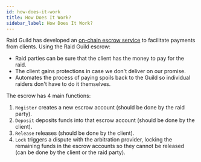 ```yaml
---
id: how-does-it-work
title: How Does It Work?
sidebar_label: How Does It Work?
---
```


Raid Guild has developed an [on-chain escrow service](https://smartescrow.raidguild.org/) to facilitate payments from clients. Using the Raid Guild escrow:

-   Raid parties can be sure that the client has the money to pay for the raid.
-   The client gains protections in case we don't deliver on our promise.
-   Automates the process of paying spoils back to the Guild so individual raiders don't have to do it themselves.

The escrow has 4 main functions:

1. `Register` creates a new escrow account (should be done by the raid party).
2. `Deposit` deposits funds into that escrow account (should be done by the client).
3. `Release` releases (should be done by the client).
4. `Lock` triggers a dispute with the arbitration provider, locking the remaining funds in the escrow accounts so they cannot be released (can be done by the client or the raid party).